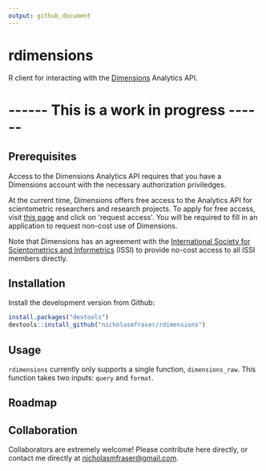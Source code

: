 ```yaml
---
output: github_document
---
```


<!-- README.md is generated from README.Rmd. Please edit that file -->

# rdimensions

R client for interacting with the [Dimensions](https://www.dimensions.ai/) Analytics API.

# ------ This is a work in progress ------

## Prerequisites

Access to the Dimensions Analytics API requires that you have a Dimensions account with the necessary authorization priviledges.

At the current time, Dimensions offers free access to the Analytics API for scientometric researchers and research projects. To apply for free access, visit [this page](https://www.dimensions.ai/scientometric-research/) and click on 'request access'. You will be required to fill in an application to request non-cost use of Dimensions.

Note that Dimensions has an agreement with the [International Society for Scientometrics and Informetrics](http://issi-society.org/) (ISSI) to provide no-cost access to all ISSI members directly. 

## Installation

Install the development version from Github:


```r
install.packages("devtools")
devtools::install_github("nicholasmfraser/rdimensions")
```

## Usage

`rdimensions` currently only supports a single function, `dimensions_raw`. This function takes two inputs: `query` and `format`.



## Roadmap

## Collaboration

Collaborators are extremely welcome! Please contribute here directly, or contact me directly at nicholasmfraser@gmail.com.
